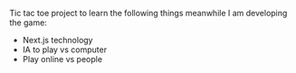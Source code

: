 Tic tac toe project to learn the following things meanwhile I am developing the game:

- Next.js technology
- IA to play vs computer
- Play online vs people